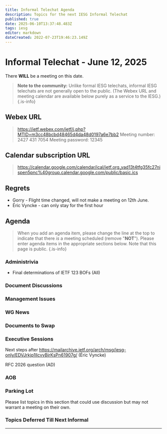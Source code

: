 ```yaml
---
title: Informal Telechat Agenda
description: Topics for the next IESG Informal Telechat
published: true
date: 2025-06-10T13:37:48.483Z
tags: iesg
editor: markdown
dateCreated: 2022-07-23T19:46:23.149Z
---
```


# Informal Telechat - June 12, 2025

There **WILL** be a meeting on this date.

> **Note to the community:** Unlike formal IESG telechats, informal IESG telechats are not generally open to the public. (The Webex URL and meeting calendar are available below purely as a service to the IESG.)
{.is-info}

## Webex URL

> https://ietf.webex.com/ietf/j.php?MTID=m3cc48bcbd48465d4da48d0197a6e7bb2
Meeting number: 2427 431 7054
Meeting password: 12345 


## Calendar subscription URL

> https://calendar.google.com/calendar/ical/ietf.org_vad13t4tfg35fc27nispen5pnc%40group.calendar.google.com/public/basic.ics


## Regrets

- Gorry - Flight time changed, will not make a meeting on 12th June.
- Éric Vyncke - can only stay for the first hour


## Agenda

> When you add an agenda item, please change the line at the top to indicate that there *is* a meeting scheduled (remove "**NOT**"). Please enter agenda items in the appropriate sections below.
Note that this page is public.
{.is-info}

### Administrivia

* Final determinations of IETF 123 BOFs (All)

### Document Discussions



### Management Issues



### WG News 

### Documents to Swap 

### Executive Sessions

Next steps after https://mailarchive.ietf.org/arch/msg/iesg-only/EDVJrkjp1llcvvBjrKsPn61907g/ (Éric Vyncke)

RFC 2026 question (AD)


### AOB


### Parking Lot
Please list topics in this section that could use discussion but may not warrant a meeting on their own. 




### Topics Deferred Till Next Informal 

-------


